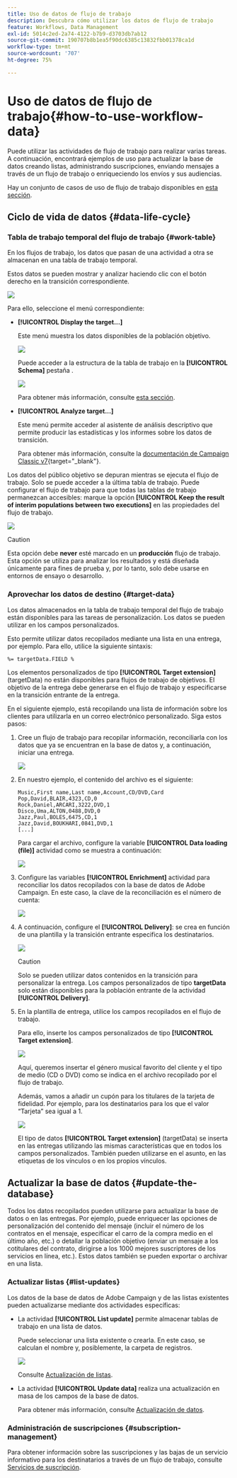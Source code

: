 ```yaml
---
title: Uso de datos de flujo de trabajo
description: Descubra cómo utilizar los datos de flujo de trabajo
feature: Workflows, Data Management
exl-id: 5014c2ed-2a74-4122-b7b9-d3703db7ab12
source-git-commit: 190707b8b1ea5f90dc6385c13832fbb01378ca1d
workflow-type: tm+mt
source-wordcount: '707'
ht-degree: 75%

---
```


# Uso de datos de flujo de trabajo{#how-to-use-workflow-data}

Puede utilizar las actividades de flujo de trabajo para realizar varias tareas. A continuación, encontrará ejemplos de uso para actualizar la base de datos creando listas, administrando suscripciones, enviando mensajes a través de un flujo de trabajo o enriqueciendo los envíos y sus audiencias.

Hay un conjunto de casos de uso de flujo de trabajo disponibles en [esta sección](workflow-use-cases.md).

## Ciclo de vida de datos {#data-life-cycle}

### Tabla de trabajo temporal del flujo de trabajo {#work-table}

En los flujos de trabajo, los datos que pasan de una actividad a otra se almacenan en una tabla de trabajo temporal.

Estos datos se pueden mostrar y analizar haciendo clic con el botón derecho en la transición correspondiente.

![](assets/wf-right-click-analyze.png)

Para ello, seleccione el menú correspondiente:

* **[!UICONTROL Display the target...]**

   Este menú muestra los datos disponibles de la población objetivo.

   ![](assets/wf-right-click-display.png)

   Puede acceder a la estructura de la tabla de trabajo en la **[!UICONTROL Schema]** pestaña .

   ![](assets/wf-right-click-schema.png)

   Para obtener más información, consulte [esta sección](monitor-workflow-execution.md#worktables-and-workflow-schema).

* **[!UICONTROL Analyze target...]**

   Este menú permite acceder al asistente de análisis descriptivo que permite producir las estadísticas y los informes sobre los datos de transición.

   Para obtener más información, consulte la [documentación de Campaign Classic v7](https://experienceleague.adobe.com/docs/campaign-classic/using/reporting/analyzing-populations/about-descriptive-analysis.html){target="_blank"}.

Los datos del público objetivo se depuran mientras se ejecuta el flujo de trabajo. Solo se puede acceder a la última tabla de trabajo. Puede configurar el flujo de trabajo para que todas las tablas de trabajo permanezcan accesibles: marque la opción **[!UICONTROL Keep the result of interim populations between two executions]** en las propiedades del flujo de trabajo.

![](assets/wf-purge-data-option.png)

>[!CAUTION]
>
>Esta opción debe **never** esté marcado en un **producción** flujo de trabajo. Esta opción se utiliza para analizar los resultados y está diseñada únicamente para fines de prueba y, por lo tanto, solo debe usarse en entornos de ensayo o desarrollo.


### Aprovechar los datos de destino {#target-data}

Los datos almacenados en la tabla de trabajo temporal del flujo de trabajo están disponibles para las tareas de personalización. Los datos se pueden utilizar en los campos personalizados.

Esto permite utilizar datos recopilados mediante una lista en una entrega, por ejemplo. Para ello, utilice la siguiente sintaxis:

```
%= targetData.FIELD %
```

Los elementos personalizados de tipo **[!UICONTROL Target extension]** (targetData) no están disponibles para flujos de trabajo de objetivos. El objetivo de la entrega debe generarse en el flujo de trabajo y especificarse en la transición entrante de la entrega.

En el siguiente ejemplo, está recopilando una lista de información sobre los clientes para utilizarla en un correo electrónico personalizado. Siga estos pasos:

1. Cree un flujo de trabajo para recopilar información, reconciliarla con los datos que ya se encuentran en la base de datos y, a continuación, iniciar una entrega.

   ![](assets/wf-targetdata-sample-1.png)

1. En nuestro ejemplo, el contenido del archivo es el siguiente:

   ```
   Music,First name,Last name,Account,CD/DVD,Card
   Pop,David,BLAIR,4323,CD,0
   Rock,Daniel,ARCARI,3222,DVD,1
   Disco,Uma,ALTON,0488,DVD,0
   Jazz,Paul,BOLES,6475,CD,1
   Jazz,David,BOUKHARI,0841,DVD,1
   [...]
   ```

   Para cargar el archivo, configure la variable **[!UICONTROL Data loading (file)]** actividad como se muestra a continuación:

   ![](assets/wf-targetdata-sample-2.png)

1. Configure las variables **[!UICONTROL Enrichment]** actividad para reconciliar los datos recopilados con la base de datos de Adobe Campaign. En este caso, la clave de la reconciliación es el número de cuenta:

   ![](assets/wf-targetdata-sample-3.png)

1. A continuación, configure el **[!UICONTROL Delivery]**: se crea en función de una plantilla y la transición entrante especifica los destinatarios.

   ![](assets/wf-targetdata-sample-4.png)

   >[!CAUTION]
   >
   >Solo se pueden utilizar datos contenidos en la transición para personalizar la entrega. Los campos personalizados de tipo **targetData** solo están disponibles para la población entrante de la actividad **[!UICONTROL Delivery]**.

1. En la plantilla de entrega, utilice los campos recopilados en el flujo de trabajo.

   Para ello, inserte los campos personalizados de tipo **[!UICONTROL Target extension]**.

   ![](assets/wf-targetdata-sample-5.png)

   Aquí, queremos insertar el género musical favorito del cliente y el tipo de medio (CD o DVD) como se indica en el archivo recopilado por el flujo de trabajo.

   Además, vamos a añadir un cupón para los titulares de la tarjeta de fidelidad. Por ejemplo, para los destinatarios para los que el valor “Tarjeta” sea igual a 1.

   ![](assets/wf-targetdata-sample-6.png)

   El tipo de datos **[!UICONTROL Target extension]** (targetData) se inserta en las entregas utilizando las mismas características que en todos los campos personalizados. También pueden utilizarse en el asunto, en las etiquetas de los vínculos o en los propios vínculos.


## Actualizar la base de datos {#update-the-database}

Todos los datos recopilados pueden utilizarse para actualizar la base de datos o en las entregas. Por ejemplo, puede enriquecer las opciones de personalización del contenido del mensaje (incluir el número de los contratos en el mensaje, especificar el carro de la compra medio en el último año, etc.) o detallar la población objetivo (enviar un mensaje a los cotitulares del contrato, dirigirse a los 1000 mejores suscriptores de los servicios en línea, etc.). Estos datos también se pueden exportar o archivar en una lista.

### Actualizar listas  {#list-updates}

Los datos de la base de datos de Adobe Campaign y de las listas existentes pueden actualizarse mediante dos actividades específicas:

* La actividad **[!UICONTROL List update]** permite almacenar tablas de trabajo en una lista de datos.

   Puede seleccionar una lista existente o crearla. En este caso, se calculan el nombre y, posiblemente, la carpeta de registros.

   ![](assets/s_user_create_list.png)

   Consulte [Actualización de listas](list-update.md).

* La actividad **[!UICONTROL Update data]** realiza una actualización en masa de los campos de la base de datos.

   Para obtener más información, consulte [Actualización de datos](update-data.md).

### Administración de suscripciones {#subscription-management}

Para obtener información sobre las suscripciones y las bajas de un servicio informativo para los destinatarios a través de un flujo de trabajo, consulte [Servicios de suscripción](subscription-services.md).
